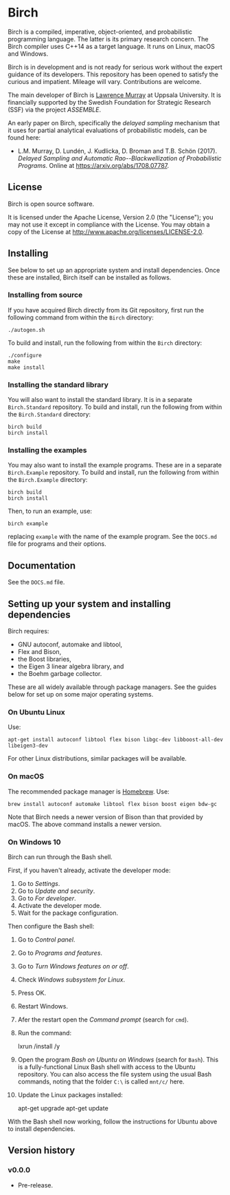 # Birch

Birch is a compiled, imperative, object-oriented, and probabilistic programming language. The latter is its primary research concern. The Birch compiler uses C++14 as a target language. It runs on Linux, macOS and Windows.

Birch is in development and is not ready for serious work without the expert guidance of its developers. This repository has been opened to satisfy the curious and impatient. Mileage will vary. Contributions are welcome.

The main developer of Birch is [Lawrence Murray](http://www.indii.org/research) at Uppsala University. It is financially supported by the Swedish Foundation for Strategic Research (SSF) via the project *ASSEMBLE*.

An early paper on Birch, specifically the *delayed sampling* mechanism that it uses for partial analytical evaluations of probabilistic models, can be found here:

  * L.M. Murray, D. Lundén, J. Kudlicka, D. Broman and T.B. Schön (2017). *Delayed Sampling and Automatic Rao--Blackwellization of Probabilistic Programs*. Online at <https://arxiv.org/abs/1708.07787>.

## License

Birch is open source software.

It is licensed under the Apache License, Version 2.0 (the "License"); you may not use it except in compliance with the License. You may obtain a copy of the License at <http://www.apache.org/licenses/LICENSE-2.0>.

## Installing

See below to set up an appropriate system and install dependencies. Once these are installed, Birch itself can be installed as follows.

### Installing from source

If you have acquired Birch directly from its Git repository, first run the following command from within the `Birch` directory:

    ./autogen.sh

To build and install, run the following from within the `Birch` directory:

    ./configure
    make
    make install


### Installing the standard library

You will also want to install the standard library. It is in a separate `Birch.Standard` repository. To build and install, run the following from within the `Birch.Standard` directory:

    birch build
    birch install

### Installing the examples

You may also want to install the example programs. These are in a separate `Birch.Example` repository. To build and install, run the following from within the `Birch.Example` directory:

    birch build
    birch install

Then, to run an example, use:

    birch example

replacing `example` with the name of the example program. See the `DOCS.md` file for programs and their options.

## Documentation

See the `DOCS.md` file.

## Setting up your system and installing dependencies

Birch requires:

  * GNU autoconf, automake and libtool,
  * Flex and Bison,
  * the Boost libraries,
  * the Eigen 3 linear algebra library, and
  * the Boehm garbage collector.

These are all widely available through package managers. See the guides below for set up on some major operating systems.

### On Ubuntu Linux

Use:

    apt-get install autoconf libtool flex bison libgc-dev libboost-all-dev libeigen3-dev

For other Linux distributions, similar packages will be available.

### On macOS

The recommended package manager is [Homebrew](http://brew.sh). Use:

    brew install autoconf automake libtool flex bison boost eigen bdw-gc

Note that Birch needs a newer version of Bison than that provided by macOS. The above command installs a newer version.
    
### On Windows 10

Birch can run through the Bash shell.

First, if you haven't already, activate the developer mode:

  1. Go to _Settings_.
  2. Go to _Update and security_.
  3. Go to _For developer_.
  4. Activate the developer mode.
  5. Wait for the package configuration.

Then configure the Bash shell:

  1. Go to _Control panel_.
  2. Go to _Programs and features_.
  3. Go to _Turn Windows features on or off_.
  4. Check _Windows subsystem for Linux_.
  5. Press OK.
  6. Restart Windows.
  7. Afer the restart open the _Command prompt_ (search for `cmd`).
  8. Run the command:

        lxrun /install /y
      
  9. Open the program _Bash on Ubuntu on Windows_ (search for `Bash`). This is a fully-functional Linux Bash shell with access to the Ubuntu repository. You can also access the file system using the usual Bash commands, noting that the folder `C:\` is called `mnt/c/` here.

  10. Update the Linux packages installed:

        apt-get upgrade
		apt-get update

With the Bash shell now working, follow the instructions for Ubuntu above to install dependencies.


## Version history

### v0.0.0

* Pre-release.
